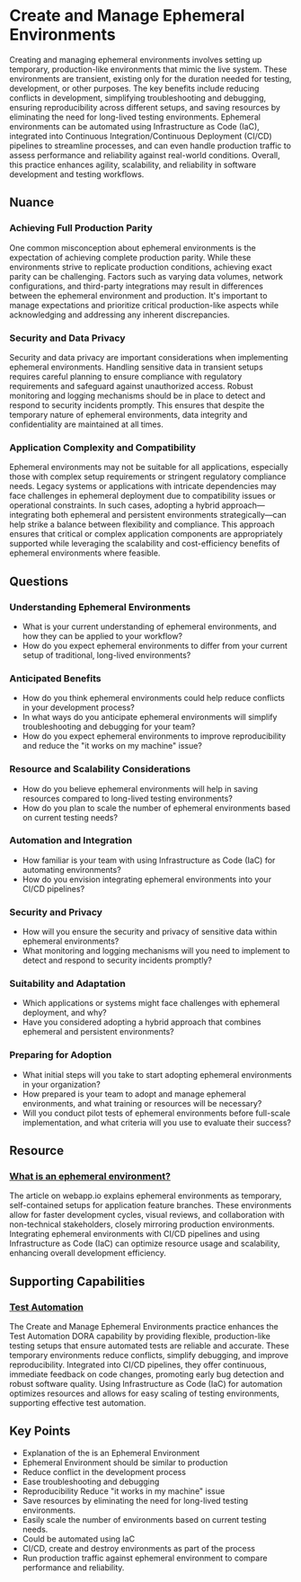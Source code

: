 # Create and Manage Ephemeral Environments

Creating and managing ephemeral environments involves setting up temporary, production-like environments that mimic the live system.
These environments are transient, existing only for the duration needed for testing, development, or other purposes.
The key benefits include reducing conflicts in development, simplifying troubleshooting and debugging, ensuring reproducibility across different setups, and saving resources by eliminating the need for long-lived testing environments.
Ephemeral environments can be automated using Infrastructure as Code (IaC), integrated into Continuous Integration/Continuous Deployment (CI/CD) pipelines to streamline processes, and can even handle production traffic to assess performance and reliability against real-world conditions.
Overall, this practice enhances agility, scalability, and reliability in software development and testing workflows.

## Nuance

### Achieving Full Production Parity

One common misconception about ephemeral environments is the expectation of achieving complete production parity.
While these environments strive to replicate production conditions, achieving exact parity can be challenging.
Factors such as varying data volumes, network configurations, and third-party integrations may result in differences between the ephemeral environment and production.
It's important to manage expectations and prioritize critical production-like aspects while acknowledging and addressing any inherent discrepancies.

### Security and Data Privacy

Security and data privacy are important considerations when implementing ephemeral environments.
Handling sensitive data in transient setups requires careful planning to ensure compliance with regulatory requirements and safeguard against unauthorized access.
Robust monitoring and logging mechanisms should be in place to detect and respond to security incidents promptly.
This ensures that despite the temporary nature of ephemeral environments, data integrity and confidentiality are maintained at all times.

### Application Complexity and Compatibility

Ephemeral environments may not be suitable for all applications, especially those with complex setup requirements or stringent regulatory compliance needs.
Legacy systems or applications with intricate dependencies may face challenges in ephemeral deployment due to compatibility issues or operational constraints.
In such cases, adopting a hybrid approach—integrating both ephemeral and persistent environments strategically—can help strike a balance between flexibility and compliance.
This approach ensures that critical or complex application components are appropriately supported while leveraging the scalability and cost-efficiency benefits of ephemeral environments where feasible.

## Questions

### Understanding Ephemeral Environments

* What is your current understanding of ephemeral environments, and how they can be applied to your workflow?
* How do you expect ephemeral environments to differ from your current setup of traditional, long-lived environments?

### Anticipated Benefits

* How do you think ephemeral environments could help reduce conflicts in your development process?
* In what ways do you anticipate ephemeral environments will simplify troubleshooting and debugging for your team?
* How do you expect ephemeral environments to improve reproducibility and reduce the "it works on my machine" issue?

### Resource and Scalability Considerations

* How do you believe ephemeral environments will help in saving resources compared to long-lived testing environments?
* How do you plan to scale the number of ephemeral environments based on current testing needs?

### Automation and Integration

* How familiar is your team with using Infrastructure as Code (IaC) for automating environments?
* How do you envision integrating ephemeral environments into your CI/CD pipelines?

### Security and Privacy

* How will you ensure the security and privacy of sensitive data within ephemeral environments?
* What monitoring and logging mechanisms will you need to implement to detect and respond to security incidents promptly?

### Suitability and Adaptation

* Which applications or systems might face challenges with ephemeral deployment, and why?
* Have you considered adopting a hybrid approach that combines ephemeral and persistent environments?

### Preparing for Adoption

* What initial steps will you take to start adopting ephemeral environments in your organization?
* How prepared is your team to adopt and manage ephemeral environments, and what training or resources will be necessary?
* Will you conduct pilot tests of ephemeral environments before full-scale implementation, and what criteria will you use to evaluate their success?

## Resource

### [What is an ephemeral environment?](https://webapp.io/blog/what-is-an-ephemeral-environment/)

The article on webapp.io explains ephemeral environments as temporary, self-contained setups for application feature branches.
These environments allow for faster development cycles, visual reviews, and collaboration with non-technical stakeholders, closely mirroring production environments.
Integrating ephemeral environments with CI/CD pipelines and using Infrastructure as Code (IaC) can optimize resource usage and scalability, enhancing overall development efficiency.

## Supporting Capabilities

### [Test Automation](/capabilities/tech/test-automation.md)

The Create and Manage Ephemeral Environments practice enhances the Test Automation DORA capability by providing flexible, production-like testing setups that ensure automated tests are reliable and accurate.
These temporary environments reduce conflicts, simplify debugging, and improve reproducibility.
Integrated into CI/CD pipelines, they offer continuous, immediate feedback on code changes, promoting early bug detection and robust software quality.
Using Infrastructure as Code (IaC) for automation optimizes resources and allows for easy scaling of testing environments, supporting effective test automation.

## Key Points

* Explanation of the is an Ephemeral Environment
* Ephemeral Environment should be similar to production
* Reduce conflict in the development process
* Ease troubleshooting and debugging
* Reproducibility Reduce "it works in my machine" issue
* Save resources by eliminating the need for long-lived testing environments.
* Easily scale the number of environments based on current testing needs.
* Could be automated using IaC
* CI/CD, create and destroy environments as part of the process
* Run production traffic against ephemeral environment to compare performance and reliability.